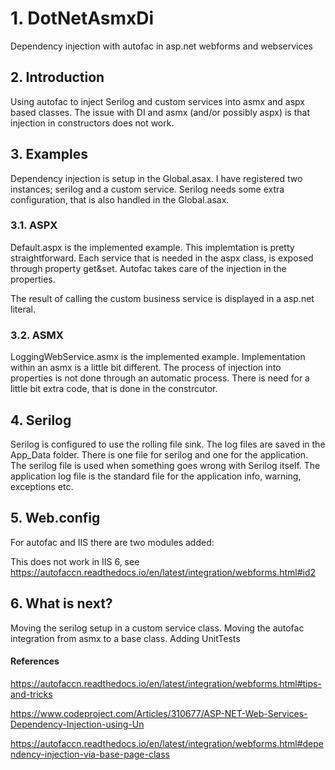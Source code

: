 # 1. DotNetAsmxDi
Dependency injection with autofac in asp.net webforms and webservices

## 2. Introduction

Using autofac to inject Serilog and custom services into asmx and aspx based classes.
The issue with DI and asmx (and/or possibly aspx) is that injection in constructors does not work.

## 3. Examples
Dependency injection is setup in the Global.asax. I have registered two instances; serilog and a custom service.
Serilog needs some extra configuration, that is also handled in the Global.asax.

### 3.1. ASPX
Default.aspx is the implemented example. This implemtation is pretty straightforward. 
Each service that is needed in the aspx class, is exposed through property get&set.
Autofac takes care of the injection in the properties.

The result of calling the custom business service is displayed in a asp.net literal.

### 3.2. ASMX
LoggingWebService.asmx is the implemented example.
Implementation within an asmx is a little bit different. The process of injection into properties is not done through an automatic process.
There is need for a little bit extra code, that is done in the constrcutor.

## 4. Serilog
Serilog is configured to use the rolling file sink. The log files are saved in the App_Data folder.
There is one file for serilog and one for the application. The serilog file is used when something goes wrong with Serilog itself.
The application log file is the standard file for the application info, warning, exceptions etc.

## 5. Web.config
For autofac and IIS there are two modules added:
<add name="ContainerDisposal" type="Autofac.Integration.Web.ContainerDisposalModule, Autofac.Integration.Web" preCondition="managedHandler" />
<add name="PropertyInjection" type="Autofac.Integration.Web.Forms.PropertyInjectionModule, Autofac.Integration.Web" preCondition="managedHandler" />

This does not work in IIS 6, see https://autofaccn.readthedocs.io/en/latest/integration/webforms.html#id2

## 6. What is next?
Moving the serilog setup in a custom service class.
Moving the autofac integration from asmx to a base class.
Adding UnitTests

#### References
https://autofaccn.readthedocs.io/en/latest/integration/webforms.html#tips-and-tricks

https://www.codeproject.com/Articles/310677/ASP-NET-Web-Services-Dependency-Injection-using-Un

https://autofaccn.readthedocs.io/en/latest/integration/webforms.html#dependency-injection-via-base-page-class


